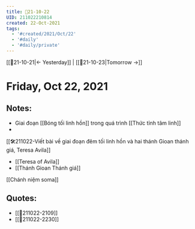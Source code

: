```yaml
---
title: 📝21-10-22
UID: 211022210814
created: 22-Oct-2021
tags:
  - '#created/2021/Oct/22'
  - '#daily'
  - '#daily/private'
---
```

[[📝21-10-21|<- Yesterday]] | [[📝21-10-23|Tomorrow ->]]
# Friday, Oct 22, 2021

## Notes:
- Giai đoạn [[Bóng tối linh hồn]] trong quá trình [[Thức tỉnh tâm linh]]
- 
[[🛠️211022-Viết bài về giai đoạn đêm tối linh hồn và hai thánh Gioan thánh giá, Teresa Avila]]
- [[Teresa of Avila]]
- [[Thánh Gioan Thánh giá]]

[[Chánh niệm soma]]

## Quotes:
- [[💬211022-2109]]
- [[💬211022-2230]]